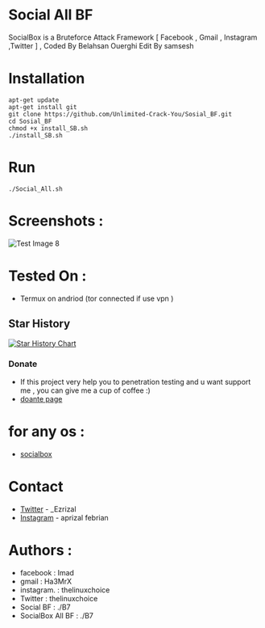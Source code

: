 # Social All BF
SocialBox is a Bruteforce Attack Framework [ Facebook , Gmail , Instagram ,Twitter ] , Coded By Belahsan Ouerghi Edit By samsesh
# Installation
```
apt-get update
apt-get install git
git clone https://github.com/Unlimited-Crack-You/Sosial_BF.git 
cd Sosial_BF
chmod +x install_SB.sh
./install_SB.sh
```
# Run
```
./Social_All.sh
```
# Screenshots :
![Test Image 8](https://i.ibb.co/jV0KBRH/Screenshot-2023-10-29-20-22-53-36.jpg)
# Tested On :
* Termux on andriod (tor connected if use vpn )
## Star History

[![Star History Chart](https://api.star-history.com/svg?repos=Unlimited-Crack-You/Sosial_BF&type=Date)](https://star-history.com/#samsesh/SocialBox-Termux&Date)
### Donate
- If this project very help you to penetration testing  and u want support me , you can give me a cup of coffee :)
- [doante page](https://github.com/Unlimited-Crack-You/donate)
# for any os :
* [socialbox](https://github.com/Unlimited-Crack-You/Sosial_BF)
# Contact
* [Twitter](https://www.twitter.com/) - _Ezrizal
* [Instagram](https://www.instagram.com/aprizal_febrian) - aprizal febrian
# Authors :
* facebook         : Imad
* gmail            : Ha3MrX
* instagram.       : thelinuxchoice
* Twitter          : thelinuxchoice
* Social BF        : ./B7
* SocialBox All BF : ./B7
